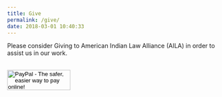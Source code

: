 ```yaml
---
title: Give
permalink: /give/
date: 2018-03-01 10:40:33
---
```



<p>Please consider Giving to American Indian Law Alliance (AILA) in order to assist us in our work.</p>
<br />
<form action="https://www.paypal.com/cgi-bin/webscr" method="post" target="_top"><input name="cmd" type="hidden" value="_s-xclick" />

<input name="hosted_button_id" type="hidden" value="VNPKXRH4STZYA" />

<input alt="PayPal - The safer, easier way to pay online!" name="submit" src="https://www.paypalobjects.com/en_US/i/btn/btn_donateCC_LG.gif" type="image" width="147" height="47" border="0" style="width: padding; margin-top: unset;" />

<img src="https://www.paypalobjects.com/en_US/i/scr/pixel.gif" alt="" width="1" height="1" border="0" />

</form>
